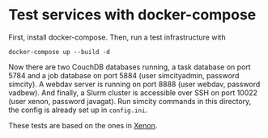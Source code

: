 # Test services with docker-compose

First, install docker-compose. Then, run a test infrastructure with
```
docker-compose up --build -d
```
Now there are two CouchDB databases running, a task database on port 5784 and a job database on port 5884 (user simcityadmin, password simcity).  A webdav server is running on port 8888 (user webdav, password vadbew).  And finally, a Slurm cluster is accessible over SSH on port 10022 (user xenon, password javagat).  Run simcity commands in this directory, the config is already set up in `config.ini`.

These tests are based on the ones in [Xenon](http://nlesc.github.io/Xenon).
